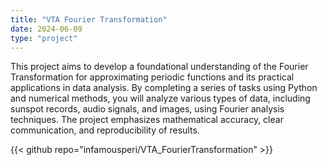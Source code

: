 ```yaml
---
title: "VTA Fourier Transformation"
date: 2024-06-09
type: "project"
---
```

This project aims to develop a foundational understanding of the Fourier Transformation 
for approximating periodic functions and its practical applications in data analysis.
By completing a series of tasks using Python and numerical methods, you will analyze various types of data, 
including sunspot records, audio signals, and images, using Fourier analysis techniques. 
The project emphasizes mathematical accuracy, clear communication, and reproducibility of results.

{{< github repo="infamousperi/VTA_FourierTransformation" >}}